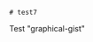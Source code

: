                                                                                                                                                                                                                                                                                                                            # test7
Test "graphical-gist"